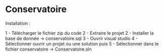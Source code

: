 # Conservatoire


Installation : 

1 - Télécharger le fichier zip du code
2 - Extraire le projet
2 - Installer la base de donnée -> conservatoire.sql
3 - Ouvrir visual studio
4 - Sélectionner ouvrir un projet ou une solution puis 
5 - Sélectionner dans le fichier conservatoire -> Conservatoire.sln
